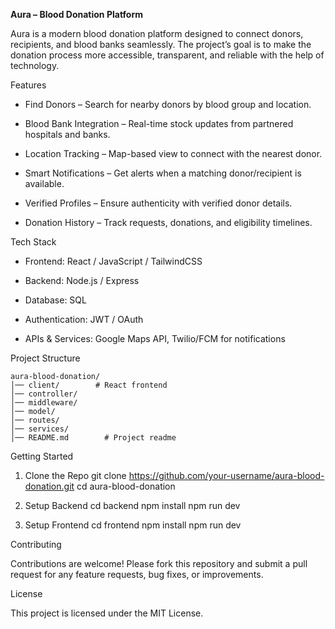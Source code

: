 **Aura – Blood Donation Platform**

Aura is a modern blood donation platform designed to connect donors, recipients, and blood banks seamlessly. The project’s goal is to make the donation process more accessible, transparent, and reliable with the help of technology.

Features

- Find Donors – Search for nearby donors by blood group and location.

- Blood Bank Integration – Real-time stock updates from partnered hospitals and banks.

- Location Tracking – Map-based view to connect with the nearest donor.

- Smart Notifications – Get alerts when a matching donor/recipient is available.

- Verified Profiles – Ensure authenticity with verified donor details.

- Donation History – Track requests, donations, and eligibility timelines.

Tech Stack

- Frontend: React / JavaScript / TailwindCSS

- Backend: Node.js / Express

- Database: SQL

- Authentication: JWT / OAuth

- APIs & Services: Google Maps API, Twilio/FCM for notifications

Project Structure
```
aura-blood-donation/
│── client/        # React frontend  
│── controller/        
│── middleware/         
│── model/   
│── routes/            
│── services/            
│── README.md        # Project readme  
```
Getting Started
1. Clone the Repo
git clone https://github.com/your-username/aura-blood-donation.git
cd aura-blood-donation

2. Setup Backend
cd backend
npm install
npm run dev

3. Setup Frontend
cd frontend
npm install
npm run dev

Contributing

Contributions are welcome! Please fork this repository and submit a pull request for any feature requests, bug fixes, or improvements.

License

This project is licensed under the MIT License.
